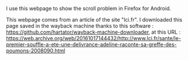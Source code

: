 I use this webpage to show the scroll problem in Firefox for Android.

This webpage comes from an article of the site "lci.fr". I downloaded this page saved in the wayback machine thanks to this software : https://github.com/hartator/wayback-machine-downloader, at this URL : https://web.archive.org/web/20161017144432/http://www.lci.fr/sante/le-premier-souffle-a-ete-une-delivrance-adeline-raconte-sa-greffe-des-poumons-2008090.html
